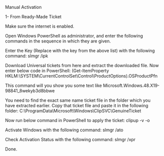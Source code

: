 Manual Activation

1- From Ready-Made Ticket

Make sure the internet is enabled.

Open Windows PowerShell as administrator, and enter the following commands in the sequence in which they are given.

Enter the Key (Replace <key> with the key from the above list) with the following command:
slmgr /ipk <key>

Download Universal tickets from here and extract the downloaded file.
Now enter below code in PowerShell:
(Get-ItemProperty HKLM:\SYSTEM\CurrentControlSet\Control\ProductOptions).OSProductPfn

This command will you show you some text like Microsoft.Windows.48.X19-98841_8wekyb3d8bbwe

You need to find the exact same name ticket file in the folder which you have extracted earlier.
Copy that ticket file and paste it in the following folder:
C:\ProgramData\Microsoft\Windows\ClipSVC\GenuineTicket

Now run below command in PowerShell to apply the ticket:
clipup -v -o

Activate Windows with the following command:
slmgr /ato

Check Activation Status with the following command:
slmgr /xpr

Done.
